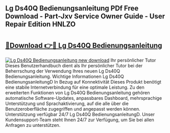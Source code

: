 ## Lg Ds40Q Bedienungsanleitung PDf Free Download - Part-Jxv Service Owner Guide - User Repair Edition HNLZO

# <h2><a href="http://df1x46.blite.top/?on=Lg+Ds40Q+Bedienungsanleitung">🔗Download 👉🔴 Lg Ds40Q Bedienungsanleitung</a></h2>

[![Lg Ds40Q Bedienungsanleitung new download](https://i.imgur.com/lujVjoI.png)](http://df1x46.blite.top/?on=Lg+Ds40Q+Bedienungsanleitung)
Ihr persönlicher Tutor Dieses Benutzerhandbuch dient als Ihr persönlicher Tutor bei der Beherrschung der Verwendung Ihres neuen Lg Ds40Q Bedienungsanleitung. Wichtige Informationen Lg Ds40Q BedienungsanleitungD In Bezug auf Konnektivität Dieses Produkt benötigt eine stabile Internetverbindung für eine optimale Leistung. Zu den erweiterten Funktionen von Lg Ds40Q Bedienungsanleitung gehören automatische Software-Updates, anpassbares Dashboard, mehrsprachige Unterstützung und Sprachaktivierung, auf die alle über die Benutzeroberfläche zugegriffen und angepasst werden können. Unterstützung verfügbar 24/7 Lg Ds40Q BedienungsanleitungD. Unser Kundensupport-Team steht Ihnen 24/7 zur Verfügung, um Sie bei allen Anfragen zu unterstützen.

